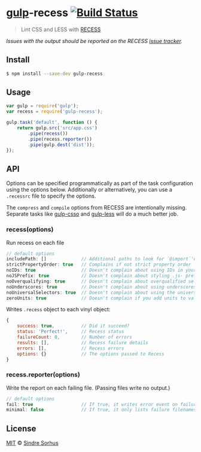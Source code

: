 # [gulp](http://gulpjs.com)-recess [![Build Status](https://travis-ci.org/sindresorhus/gulp-recess.svg?branch=master)](https://travis-ci.org/sindresorhus/gulp-recess)

> Lint CSS and LESS with [RECESS](https://github.com/twitter/recess)

*Issues with the output should be reported on the RECESS [issue tracker](https://github.com/twitter/recess/issues).*


## Install

```bash
$ npm install --save-dev gulp-recess
```


## Usage

```js
var gulp = require('gulp');
var recess = require('gulp-recess');

gulp.task('default', function () {
	return gulp.src('src/app.css')
		.pipe(recess())
		.pipe(recess.reporter())
		.pipe(gulp.dest('dist'));
});
```


## API

Options can be specified programmatically as part of the task configuration using the options below.
Additionally or alternatively, you can use a `.recessrc` file to specify the options.

The `compress` and `compile` options from RECESS are intentionally missing. Separate tasks
like [gulp-csso](https://github.com/ben-eb/gulp-csso) and [gulp-less](https://github.com/plus3network/gulp-less)
will do a much better job.

### recess(options)

Run recess on each file

```js
// default options
includePath: []				// Additional paths to look for `@import`'ed LESS files.
strictPropertyOrder: true	// Complains if not strict property order
noIDs: true					// Doesn't complain about using IDs in your stylesheets
noJSPrefix: true			// Doesn't complain about styling .js- prefixed classnames
noOverqualifying: true		// Doesn't complain about overqualified selectors (ie: div#foo.bar)
noUnderscores: true			// Doesn't complain about using underscores in your class names
noUniversalSelectors: true	// Doesn't complain about using the universal * selector
zeroUnits: true				// Doesn't complain if you add units to values of 0
```

Writes `.recess` object to each vinyl object:

```js
{
	success: true,			// Did it succeed?
	status: 'Perfect!',		// Recess status
	failureCount: 0,		// Number of errors
	results: [],			// Recess failure details
	errors: [],				// Recess errors
	options: {}				// The options passed to Recess
}
```

### recess.reporter(options)

Write the report on each failing file.  (Passing files write no output.)

```js
// default options
fail: true					// If true, it writes error event on failure
minimal: false				// If true, it only lists failure filenames omitting details
```


## License

[MIT](http://opensource.org/licenses/MIT) © [Sindre Sorhus](http://sindresorhus.com)
